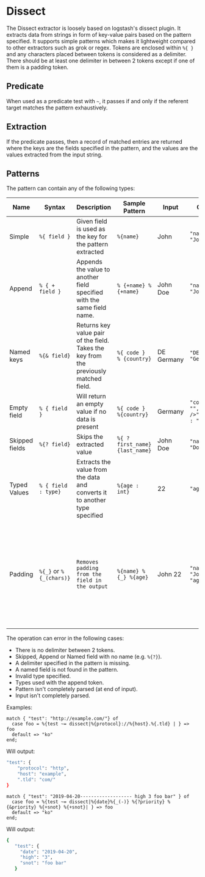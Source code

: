 # Dissect

The Dissect extractor is loosely based on logstash's dissect plugin. It extracts data from strings in form of key-value pairs based on the pattern specified. It supports simple patterns which makes it lightweight compared to other extractors such as grok or regex.
Tokens are enclosed within `%{ }` and any characters placed between tokens is considered as a delimiter. There should  be at least one delimiter in between 2 tokens except if one of them is a padding token.

## Predicate

When used as a predicate test with `~`, it passes if and only if the referent target matches the pattern exhaustively.

## Extraction

If the predicate passes, then a record of matched entries are returned where the keys are the fields specified in the pattern, and the values are the values extracted from the input string.

## Patterns

The pattern can contain any of the following types:

| Name           | Syntax                  | Description                                                  | Sample Pattern                  | Input         | Output                                    | Notes                                                        |
| -------------- | ----------------------- | ------------------------------------------------------------ | ------------------------------- | ------------- | ----------------------------------------- | ------------------------------------------------------------ |
| Simple         | `%{ field }`            | Given field is used as the key for the pattern extracted     | `%{name}`                       | John          | `"name"  : "John"`                        |                                                              |
| Append         | `% { + field }`         | Appends the value to another field specified with the same field name. | `% {+name} %{+name}`            | John Doe      | `"name" : "John Doe"`                     | `+` symbol on the first token is optional<br />Does not support types |
| Named keys     | `%{& field}`            | Returns key value pair of the field. Takes the key from the previously matched field. | `%{ code }  % {country}`        | DE Germany    | `"DE" : "Germany" `                       | Needs a field present earlier with the same name             |
| Empty field    | `% { field }`           | Will return an empty value if no data is present             | `%{ code }     %{country}`      | Germany       | `"code" : "",<br />"country" : "Germany"` |                                                              |
| Skipped fields | `%{? field}`            | Skips the extracted value                                    | `%{ ? first_name}  {last_name}` | John Doe      | `"name" : "Doe"`                          |                                                              |
| Typed Values   | `% { field : type}`     | Extracts the value from the data and converts it to another type specified | `%{age : int}`                  | 22            | `"age" : 22`                              | Supported Types: int, float                                  |
| Padding        | `%{_}` or `%{_(chars)}` | `Removes padding from the field in the output`               | `%{name} %{_} %{age}`           | John       22 | `"name" : "John", "age":"22"`             | The field being extracted may not contain the padding.<br />A custom padding can be specified by using the `%{_(custom)}` notation |

The operation can error in the following cases:

* There is no delimiter between 2 tokens.
* Skipped, Append or Named field with no name (e.g. `%{?}`).
* A delimiter specified in the pattern is missing.
* A named field is not found in the pattern.
* Invalid type specified.
* Types used with the append token.
* Pattern isn't completely parsed (at end of input).
* Input isn't completely parsed.

Examples:

```tremor
match { "test": "http://example.com/"} of
  case foo = %{test ~= dissect|%{protocol}://%{host}.%{.tld} | } => foo
  default => "ko"
end;
```

Will output:

```bash
"test": {
    "protocol": "http",
    "host": "example",
    ".tld": "com/"
}
```

```tremor
match { "test": "2019-04-20------------------- high 3 foo bar" } of
  case foo = %{test ~= dissect|%{date}%{_(-)} %{?priority} %{&priority} %{+snot} %{+snot}| } => foo
  default => "ko"
end;
```

Will output:

```bash
{
   "test": {
     "date": "2019-04-20",
     "high": "3",
     "snot": "foo bar"
   }
```
